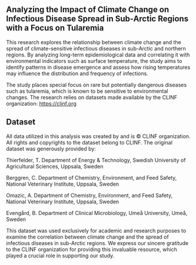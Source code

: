 ## Analyzing the Impact of Climate Change on Infectious Disease Spread in Sub-Arctic Regions with a Focus on Tularemia
This research explores the relationship between climate change and the spread of climate-sensitive infectious diseases in sub-Arctic and northern regions. By analyzing long-term epidemiological data and correlating it with environmental indicators such as surface temperature, the study aims to identify patterns in disease emergence and assess how rising temperatures may influence the distribution and frequency of infections.

The study places special focus on rare but potentially dangerous diseases such as tularemia, which is known to be sensitive to environmental changes. 
The research relies on datasets made available by the CLINF organization: https://clinf.org

## Dataset 
All data utilized in this analysis was created by and is © CLINF organization. All rights and copyrights to the dataset belong to CLINF.
The original dataset was generously provided by:

Thierfelder, T.
Department of Energy & Technology, Swedish University of Agricultural Sciences, Uppsala, Sweden

Berggren, C.
Department of Chemistry, Environment, and Feed Safety, National Veterinary Institute, Uppsala, Sweden

Omazic, A.
Department of Chemistry, Environment, and Feed Safety, National Veterinary Institute, Uppsala, Sweden

Evengård, B.
Department of Clinical Microbiology, Umeå University, Umeå, Sweden

This dataset was used exclusively for academic and research purposes to examine the correlation between climate change and the spread of infectious diseases in sub-Arctic regions.
We express our sincere gratitude to the CLINF organization for providing this invaluable resource, which played a crucial role in supporting our study.

